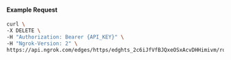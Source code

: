 <!-- Code generated for API Clients. DO NOT EDIT. -->

#### Example Request

```bash
curl \
-X DELETE \
-H "Authorization: Bearer {API_KEY}" \
-H "Ngrok-Version: 2" \
https://api.ngrok.com/edges/https/edghts_2c6iJfVfBJQxeOSxAcvDHHimivm/routes/edghtsrt_2c6iJgbJTj4XbsFk3pde78MaaLv/ip_restriction
```
